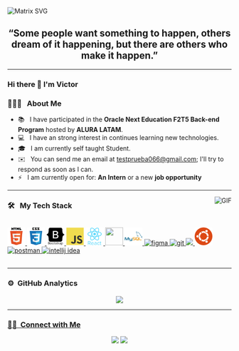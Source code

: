 ![Matrix SVG](https://raw.githubusercontent.com/rodrigograca31/rodrigograca31/master/matrix.svg)

<h2 align="center">“Some people want something to happen, others dream of it happening, but there are others who make it happen.”</h2>

---

### Hi there 👋 I'm Victor

### 👨🏻‍💻 &nbsp; About Me

- 📚 &nbsp; I have participated in the **Oracle Next Education F2T5 Back-end Program** hosted by **ALURA LATAM**.
- 💻 &nbsp; I have an strong interest in continues learning new technologies.
- 🎓 &nbsp; I am currently self taught Student.
- ✉️ &nbsp; You can send me an email at testprueba066@gmail.com; I'll try to respond as soon as I can.
- ⚡ &nbsp; I am currently open for: <b>An Intern</b> or a new <b>job opportunity</b>

---

<img align="right" alt="GIF" height="160px" src="https://media.giphy.com/media/Ah3zHH7hvsSB2/giphy.gif" align="right" />

### 🛠 &nbsp; My Tech Stack
<br>

<a href="https://www.w3.org/html/" target="_blank" rel="noreferrer"> 
   <img src="https://raw.githubusercontent.com/devicons/devicon/master/icons/html5/html5-original-wordmark.svg"
   alt="html5" width="40" height="40">
</a>
<a href="https://www.w3schools.com/css/" target="_blank" rel="noreferrer"> <img
   src="https://raw.githubusercontent.com/devicons/devicon/master/icons/css3/css3-original-wordmark.svg" alt="css3"
   width="40" height="40" /> </a> 
</a>
<a href="https://getbootstrap.com" target="_blank" rel="noreferrer">
    <img src="https://raw.githubusercontent.com/devicons/devicon/master/icons/bootstrap/bootstrap-plain-wordmark.svg"
    alt="bootstrap" width="40" height="40">
</a>
<a href="https://developer.mozilla.org/en-US/docs/Web/JavaScript" target="_blank"
    rel="noreferrer"> <img src="https://raw.githubusercontent.com/devicons/devicon/master/icons/javascript/javascript-original.svg"
    alt="javascript" width="40" height="40">
</a>
<a href="https://reactjs.org/" target="_blank" rel="noreferrer"> <img
    src="https://raw.githubusercontent.com/devicons/devicon/master/icons/react/react-original-wordmark.svg"
    alt="react" width="40" height="40"/> </a> <a href="https://sass-lang.com" target="_blank" rel="noreferrer"> 
</a>      
<a href="https://www.java.com" target="_blank" rel="noreferrer"> <img height="40" width="40" 
    src="https://images.vexels.com/media/users/3/166401/isolated/preview/b82aa7ac3f736dd78570dd3fa3fa9e24-java-programming-language-icon-by-vexels.png">
</a>   
<a href="https://www.mysql.com/" target="_blank" rel="noreferrer"> <img
    src="https://raw.githubusercontent.com/devicons/devicon/master/icons/mysql/mysql-original-wordmark.svg"
    alt="mysql" width="40" height="40">
</a>  
<a href="https://www.figma.com/" target="_blank" rel="noreferrer"> 
    <img src="https://www.vectorlogo.zone/logos/figma/figma-icon.svg" alt="figma" width="40" height="40"/> 
</a> 
<a href="https://git-scm.com/" target="_blank" rel="noreferrer"> 
    <img src="https://www.vectorlogo.zone/logos/git-scm/git-scm-icon.svg" alt="git" width="40" height="40"> 
</a>
<a href="https://code.visualstudio.com/" target="_blank" rel="noreferrer"> 
    <img width="10%" src="https://www.vectorlogo.zone/logos/visualstudio_code/visualstudio_code-ar21.svg"> 
</a>  
<a href="https://ubuntu.com/" target="_blank"> <img height="40" width="40" 
    src="https://raw.githubusercontent.com/github/explore/80688e429a7d4ef2fca1e82350fe8e3517d3494d/topics/ubuntu/ubuntu.png"> 
</a> 
<a href="https://postman.com" target="_blank"> 
    <img src="https://www.vectorlogo.zone/logos/getpostman/getpostman-icon.svg" 
    alt="postman" width="40" height="40">
</a> 
<a href="" target="_blank"> <img src="https://seeklogo.com/images/J/jetbrains-intellij-idea-logo-CA1D5DC51F-seeklogo.com.png" 
    alt="intellij idea" width="40" height="40"> 
</a>
<br>
<br>

---

### ⚙️ &nbsp;GitHub Analytics

<p align="center">
<a href="https://github.com/V1k770r">
  <img  height="190em" src="https://github-readme-stats.vercel.app/api/top-langs/?username=V1k770r&layout=compact&langs_count=8&theme=algolia" align="center"/>
</p>

---

### 🤝🏻 &nbsp;Connect with Me

<p align="center">
  <a href="https://linkedin.com/in/victor-ovalle-porras-ti"><img src="https://img.shields.io/badge/-Victor%20Ovalle%20Porras%20ti-0077B5?logo=linkedin&logoColor=white"></a>
  <a href="mailto:testprueba066@gmail.com"><img src="https://img.shields.io/badge/testprueba066%40gmail.com-D14836?logo=Gmail&logoColor=white"></a>
</p>






